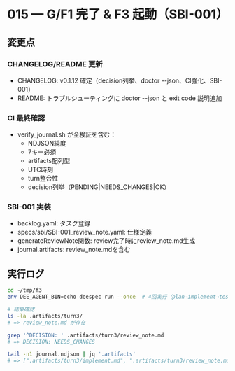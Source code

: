 # 015 — G/F1 完了 & F3 起動（SBI-001）

## 変更点

### CHANGELOG/README 更新
- CHANGELOG: v0.1.12 確定（decision列挙、doctor --json、CI強化、SBI-001）
- README: トラブルシューティングに doctor --json と exit code 説明追加

### CI 最終確認
- verify_journal.sh が全検証を含む：
  - NDJSON純度
  - 7キー必須
  - artifacts配列型
  - UTC時刻
  - turn整合性
  - decision列挙（PENDING|NEEDS_CHANGES|OK）

### SBI-001 実装
- backlog.yaml: タスク登録
- specs/sbi/SBI-001_review_note.yaml: 仕様定義
- generateReviewNote関数: review完了時にreview_note.md生成
- journal.artifacts: review_note.mdを含む

## 実行ログ

```bash
cd ~/tmp/f3
env DEE_AGENT_BIN=echo deespec run --once  # 4回実行（plan→implement→test→review）

# 結果確認
ls -la .artifacts/turn3/
# => review_note.md が存在

grep '^DECISION: ' .artifacts/turn3/review_note.md
# => DECISION: NEEDS_CHANGES

tail -n1 journal.ndjson | jq '.artifacts'
# => [".artifacts/turn3/implement.md", ".artifacts/turn3/review_note.md"]
```